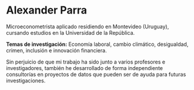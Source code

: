 # Alexander Parra

Microeconometrista aplicado residiendo en Montevideo (Uruguay), cursando estudios en la Universidad de la República.

**Temas de investigación:** Economía laboral, cambio climático, desigualdad, crimen, inclusión e innovación financiera.

Sin perjuicio de que mi trabajo ha sido junto a varios profesores e investigadores, también he desarrollado de forma independiente consultorías en proyectos de datos que pueden ser de ayuda para futuras investigaciones.

